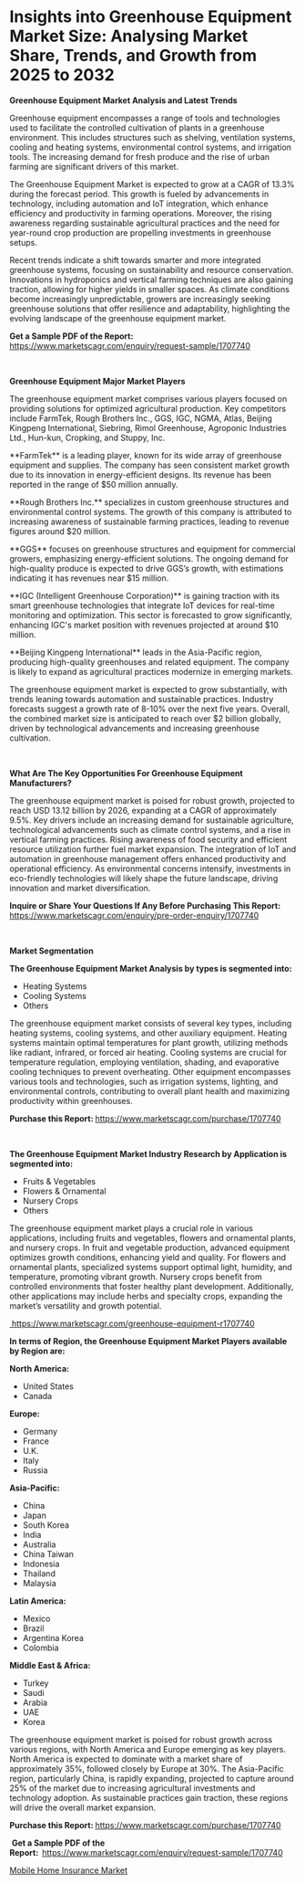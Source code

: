 <p><h1>Insights into Greenhouse Equipment Market Size: Analysing Market Share, Trends, and Growth from 2025 to 2032</h1></p><p><strong>Greenhouse Equipment Market Analysis and Latest Trends</strong></p>
<p><p>Greenhouse equipment encompasses a range of tools and technologies used to facilitate the controlled cultivation of plants in a greenhouse environment. This includes structures such as shelving, ventilation systems, cooling and heating systems, environmental control systems, and irrigation tools. The increasing demand for fresh produce and the rise of urban farming are significant drivers of this market.</p><p>The Greenhouse Equipment Market is expected to grow at a CAGR of 13.3% during the forecast period. This growth is fueled by advancements in technology, including automation and IoT integration, which enhance efficiency and productivity in farming operations. Moreover, the rising awareness regarding sustainable agricultural practices and the need for year-round crop production are propelling investments in greenhouse setups.</p><p>Recent trends indicate a shift towards smarter and more integrated greenhouse systems, focusing on sustainability and resource conservation. Innovations in hydroponics and vertical farming techniques are also gaining traction, allowing for higher yields in smaller spaces. As climate conditions become increasingly unpredictable, growers are increasingly seeking greenhouse solutions that offer resilience and adaptability, highlighting the evolving landscape of the greenhouse equipment market.</p></p>
<p><strong>Get a Sample PDF of the Report:&nbsp;</strong> <a href="https://www.marketscagr.com/enquiry/request-sample/1707740?utm_campaign=1126&utm_medium=2&utm_source=Github&utm_content=ia&utm_term=25032025&utm_id=greenhouse-equipment">https://www.marketscagr.com/enquiry/request-sample/1707740</a></p>
<p>&nbsp;</p>
<p><strong>Greenhouse Equipment Major Market Players</strong></p>
<p><p>The greenhouse equipment market comprises various players focused on providing solutions for optimized agricultural production. Key competitors include FarmTek, Rough Brothers Inc., GGS, IGC, NGMA, Atlas, Beijing Kingpeng International, Siebring, Rimol Greenhouse, Agroponic Industries Ltd., Hun-kun, Cropking, and Stuppy, Inc.</p><p>**FarmTek** is a leading player, known for its wide array of greenhouse equipment and supplies. The company has seen consistent market growth due to its innovation in energy-efficient designs. Its revenue has been reported in the range of $50 million annually.</p><p>**Rough Brothers Inc.** specializes in custom greenhouse structures and environmental control systems. The growth of this company is attributed to increasing awareness of sustainable farming practices, leading to revenue figures around $20 million.</p><p>**GGS** focuses on greenhouse structures and equipment for commercial growers, emphasizing energy-efficient solutions. The ongoing demand for high-quality produce is expected to drive GGS’s growth, with estimations indicating it has revenues near $15 million.</p><p>**IGC (Intelligent Greenhouse Corporation)** is gaining traction with its smart greenhouse technologies that integrate IoT devices for real-time monitoring and optimization. This sector is forecasted to grow significantly, enhancing IGC's market position with revenues projected at around $10 million.</p><p>**Beijing Kingpeng International** leads in the Asia-Pacific region, producing high-quality greenhouses and related equipment. The company is likely to expand as agricultural practices modernize in emerging markets.</p><p>The greenhouse equipment market is expected to grow substantially, with trends leaning towards automation and sustainable practices. Industry forecasts suggest a growth rate of 8-10% over the next five years. Overall, the combined market size is anticipated to reach over $2 billion globally, driven by technological advancements and increasing greenhouse cultivation.</p></p>
<p>&nbsp;</p>
<p><strong>What Are The Key Opportunities For Greenhouse Equipment Manufacturers?</strong></p>
<p><p>The greenhouse equipment market is poised for robust growth, projected to reach USD 13.12 billion by 2026, expanding at a CAGR of approximately 9.5%. Key drivers include an increasing demand for sustainable agriculture, technological advancements such as climate control systems, and a rise in vertical farming practices. Rising awareness of food security and efficient resource utilization further fuel market expansion. The integration of IoT and automation in greenhouse management offers enhanced productivity and operational efficiency. As environmental concerns intensify, investments in eco-friendly technologies will likely shape the future landscape, driving innovation and market diversification.</p></p>
<p><strong>Inquire or Share Your Questions If Any Before Purchasing This Report:</strong> <a href="https://www.marketscagr.com/enquiry/pre-order-enquiry/1707740?utm_campaign=1126&utm_medium=2&utm_source=Github&utm_content=ia&utm_term=25032025&utm_id=greenhouse-equipment">https://www.marketscagr.com/enquiry/pre-order-enquiry/1707740</a></p>
<p>&nbsp;</p>
<p><strong>Market Segmentation</strong></p>
<p><strong>The Greenhouse Equipment Market Analysis by types is segmented into:</strong></p>
<p><ul><li>Heating Systems</li><li>Cooling Systems</li><li>Others</li></ul></p>
<p><p>The greenhouse equipment market consists of several key types, including heating systems, cooling systems, and other auxiliary equipment. Heating systems maintain optimal temperatures for plant growth, utilizing methods like radiant, infrared, or forced air heating. Cooling systems are crucial for temperature regulation, employing ventilation, shading, and evaporative cooling techniques to prevent overheating. Other equipment encompasses various tools and technologies, such as irrigation systems, lighting, and environmental controls, contributing to overall plant health and maximizing productivity within greenhouses.</p></p>
<p><strong>Purchase this Report:&nbsp;</strong><a href="https://www.marketscagr.com/purchase/1707740?utm_campaign=1126&utm_medium=2&utm_source=Github&utm_content=ia&utm_term=25032025&utm_id=greenhouse-equipment">https://www.marketscagr.com/purchase/1707740</a></p>
<p>&nbsp;</p>
<p><strong>The Greenhouse Equipment Market Industry Research by Application is segmented into:</strong></p>
<p><ul><li>Fruits & Vegetables</li><li>Flowers & Ornamental</li><li>Nursery Crops</li><li>Others</li></ul></p>
<p><p>The greenhouse equipment market plays a crucial role in various applications, including fruits and vegetables, flowers and ornamental plants, and nursery crops. In fruit and vegetable production, advanced equipment optimizes growth conditions, enhancing yield and quality. For flowers and ornamental plants, specialized systems support optimal light, humidity, and temperature, promoting vibrant growth. Nursery crops benefit from controlled environments that foster healthy plant development. Additionally, other applications may include herbs and specialty crops, expanding the market’s versatility and growth potential.</p></p>
<p><a href="https://www.marketscagr.com/greenhouse-equipment-r1707740?utm_campaign=1126&utm_medium=2&utm_source=Github&utm_content=ia&utm_term=25032025&utm_id=greenhouse-equipment">&nbsp;https://www.marketscagr.com/greenhouse-equipment-r1707740</a></p>
<p><strong>In terms of Region, the Greenhouse Equipment Market Players available by Region are:</strong></p>
<p>
    <p> <strong> North America: </strong>
        <ul>
            <li>United States</li>
            <li>Canada</li>
        </ul>
        </p> 
    <p> <strong> Europe: </strong>
        <ul>
            <li>Germany</li>
            <li>France</li>
            <li>U.K.</li>
            <li>Italy</li>
            <li>Russia</li>
        </ul>
        </p> 
    <p> <strong> Asia-Pacific: </strong>
        <ul>
            <li>China</li>
            <li>Japan</li>
            <li>South Korea</li>
            <li>India</li>
            <li>Australia</li>
            <li>China Taiwan</li>
            <li>Indonesia</li>
            <li>Thailand</li>
            <li>Malaysia</li>
        </ul>
        </p> 
    <p> <strong> Latin America: </strong>
        <ul>
            <li>Mexico</li>
            <li>Brazil</li>
            <li>Argentina Korea</li>
            <li>Colombia</li>
        </ul>
        </p> 
    <p> <strong> Middle East & Africa: </strong>
        <ul>
            <li>Turkey</li>
            <li>Saudi</li>
            <li>Arabia</li>
            <li>UAE</li>
            <li>Korea</li>
        </ul>
    </p>
    </p>
<p><p>The greenhouse equipment market is poised for robust growth across various regions, with North America and Europe emerging as key players. North America is expected to dominate with a market share of approximately 35%, followed closely by Europe at 30%. The Asia-Pacific region, particularly China, is rapidly expanding, projected to capture around 25% of the market due to increasing agricultural investments and technology adoption. As sustainable practices gain traction, these regions will drive the overall market expansion.</p></p>
<p><strong>Purchase this Report: </strong><a href="https://www.marketscagr.com/purchase/1707740?utm_campaign=1126&utm_medium=2&utm_source=Github&utm_content=ia&utm_term=25032025&utm_id=greenhouse-equipment">https://www.marketscagr.com/purchase/1707740</a></p>
<p>&nbsp;<strong>Get a Sample PDF of the Report:&nbsp;&nbsp;</strong><a href="https://www.marketscagr.com/enquiry/request-sample/1707740?utm_campaign=1126&utm_medium=2&utm_source=Github&utm_content=ia&utm_term=25032025&utm_id=greenhouse-equipment">https://www.marketscagr.com/enquiry/request-sample/1707740</a></p>
<p><strong></strong></p>
<p><p><a href="https://github.com/julyju69/Market-Research-Report-List-6/blob/main/mobile-home-insurance-market.md?utm_campaign=1126&utm_medium=2&utm_source=Github&utm_content=ia&utm_term=25032025&utm_id=greenhouse-equipment">Mobile Home Insurance Market</a></p></p>